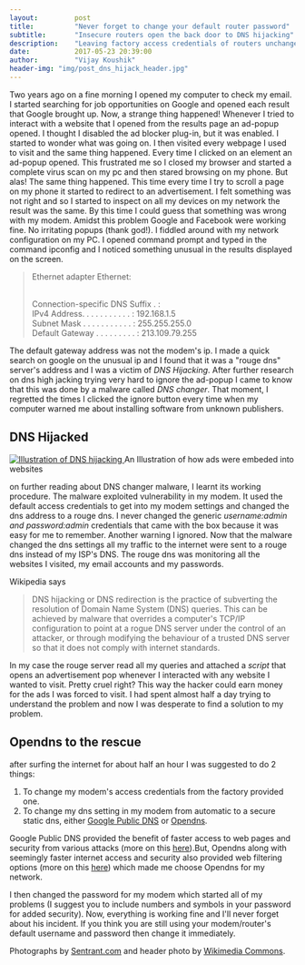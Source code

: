 ```yaml
---
layout:   		post
title:    		"Never forget to change your default router password"
subtitle: 		"Insecure routers open the back door to DNS hijacking"
description:	"Leaving factory access credentials of routers unchanged can open the back door to DNS hijacking"
date:			2017-05-23 20:39:00
author: 		"Vijay Koushik"
header-img: "img/post_dns_hijack_header.jpg"
---
```

<p>Two years ago on a fine morning I opened my computer to check my email. I started searching for job opportunities on Google and opened each result that Google brought up. Now, a strange thing happened! Whenever I tried to interact with a website that I opened from the results page an ad-popup opened. I thought I disabled the ad blocker plug-in, but it was enabled. I started to wonder what was going on. I then visited every webpage I used to visit and the same thing happened. Every time I clicked on an element an ad-popup opened. This frustrated me so I closed my browser and started a complete virus scan on my pc and then stared browsing on my phone. But alas! The same thing happened. This time every time I try to scroll a page on my phone it started to redirect to an advertisement. I felt something was not right and so I started to inspect on all my devices on my network the result was the same. By this time I could guess that something was wrong with my modem. Amidst this problem Google and Facebook were working fine. No irritating popups (thank god!). I fiddled around with my network configuration on my PC. I opened command prompt and typed in the command ipconfig and I noticed something unusual in the results displayed on the screen.</p>

<blockquote>
Ethernet adapter Ethernet:<br/><br/>

   Connection-specific DNS Suffix  . :<br/> 
   IPv4 Address. . . . . . . . . . . : 192.168.1.5<br/> 
   Subnet Mask . . . . . . . . . . . : 255.255.255.0<br/> 
   Default Gateway . . . . . . . . . : 213.109.79.255
</blockquote>

<p>The default gateway address was not the modem's ip. I made a quick search on google on the unusual ip and I found that it was a "rouge dns" server's address and I was a victim of <em>DNS Hijacking</em>. After further research on dns high jacking trying very hard to ignore the ad-popup I came to know that this was done by a malware called <em>DNS changer</em>. That moment, I regretted the times I clicked the ignore button every time when my computer warned me about installing software from unknown publishers.</p>

<h2 class="section-heading">DNS Hijacked</h2>

<a href="#">
    <img src="{{ site.baseurl }}/img/post-dns-hijack-illustration.png" alt="Illustration of DNS hijacking">
</a>
<span class="caption text-muted">An Illustration of how ads were embeded into websites</span>

<p>on further reading about DNS changer malware, I learnt its working procedure. The malware exploited vulnerability in my modem. It used the default access credentials to get into my modem settings and changed the dns address to a rouge dns. I never changed the generic <em>username:admin and password:admin</em> credentials that came with the box because it was easy for me to remember. Another warning I ignored. Now that the malware changed the dns settings all my traffic to the internet were sent to a rouge dns instead of my ISP's DNS. The rouge dns was monitoring all the websites I visited, my email accounts and my passwords.</p>
<p>Wikipedia says <blockquote>DNS hijacking or DNS redirection is the practice of subverting the resolution of Domain Name System (DNS) queries. This can be achieved by malware that overrides a computer's TCP/IP configuration to point at a rogue DNS server under the control of an attacker, or through modifying the behaviour of a trusted DNS server so that it does not comply with internet standards.</blockquote> In my case the rouge server read all my queries and attached a <em>script</em> that opens an advertisement pop whenever I interacted with any website I wanted to visit. Pretty cruel right? This way the hacker could earn money for the ads I was forced to visit. I had spent almost half a day trying to understand the problem and now I was desperate to find a solution to my problem.</p>

<h2 class="section-heading">Opendns to the rescue</h2>
<p>after surfing the internet for about half an hour I was suggested to do 2 things:
<ol>
<li>To change my modem's access credentials from the factory provided one.</li>
<li>To change my dns setting in my modem from automatic to a secure static dns, either <a href="https://developers.google.com/speed/public-dns/">Google Public DNS</a> or <a href="https://www.opendns.com/">Opendns</a>.</li>
</ol>
Google Public DNS provided the benefit of faster access to web pages and security from various attacks (more on this <a href="https://developers.google.com/speed/public-dns/docs/intro">here</a>).But, Opendns along with seemingly faster internet access and security also provided web filtering options (more on this <a href="https://www.opendns.com/home-internet-security/">here</a>) which made me choose Opendns for my network.
</p>

<p>I then changed the password for my modem which started all of my problems (I suggest you to include numbers and symbols in your password for added security). Now, everything is working fine and I'll never forget about his incident. If you think you are still using your modem/router's default username and password then change it immediately.</p>
<p>Photographs by <a href="https://sentrant.com/">Sentrant.com</a> and header photo by <a href="https://commons.wikimedia.org/">Wikimedia Commons</a>.</p>